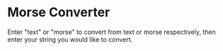 # Morse Converter

Enter "text" or "morse" to convert from text or morse respectively, then enter your string you would like to convert.
